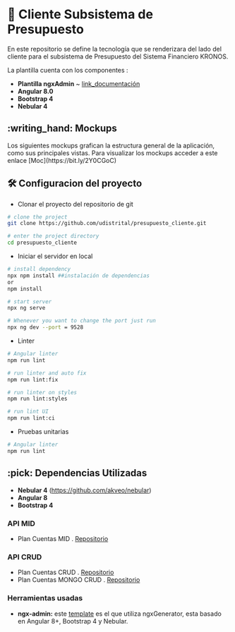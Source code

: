 # :ledger: Cliente Subsistema de Presupuesto

 En este repositorio se define la tecnología que se renderizara del lado del cliente para el subsistema de Presupuesto del Sistema Financiero KRONOS.

 La plantilla cuenta con los componentes :
 * **Plantilla ngxAdmin** ~ [link_documentación](https://github.com/akveo/ngx-admin)
 * **Angular 8.0**
 * **Bootstrap 4**
 * **Nebular 4**

<summary><h2> :writing_hand: Mockups</h2></summary>
  Los siguientes mockups grafican la estructura general de la aplicación, como sus principales vistas.
  Para visualizar los mockups acceder a este enlace
  [Moc](https://bit.ly/2Y0CGoC)

<summary><h2> 🛠️ Configuracion del proyecto</h2></summary>

  - Clonar el proyecto del repositorio de git
  ```bash
  # clone the project
  git clone https://github.com/udistrital/presupuesto_cliente.git

  # enter the project directory
  cd presupuesto_cliente
  ```

  - Iniciar el servidor en local
  ```bash
  # install dependency
  npx npm install ##instalación de dependencias
  or
  npm install

  # start server
  npx ng serve

  # Whenever you want to change the port just run
  npx ng dev --port = 9528
  ```

  - Linter
  ```bash
  # Angular linter
  npm run lint

  # run linter and auto fix
  npm run lint:fix

  # run linter on styles
  npm run lint:styles

  # run lint UI
  npm run lint:ci
  ```
  - Pruebas unitarias
  ```bash
  # Angular linter
  npm run lint

  ```

<summary><h2> :pick: Dependencias Utilizadas</h2></summary>

  - **Nebular 4** (https://github.com/akveo/nebular)
  - **Angular 8**
  - **Bootstrap 4**

  ### API MID
  - Plan Cuentas MID . [Repositorio](https://github.com/udistrital/plan_cuentas_mid/)

  ### API CRUD

   - Plan Cuentas CRUD . [Repositorio](https://github.com/udistrital/plan_cuentas_crud)
   - Plan Cuentas MONGO CRUD . [Repositorio](https://github.com/udistrital/plan_cuentas_mongo_crud)

  ### Herramientas usadas
  - **ngx-admin:** este [template](https://github.com/akveo/ngx-admin) es el que utiliza ngxGenerator, esta basado en Angular 8+, Bootstrap 4 y Nebular.
